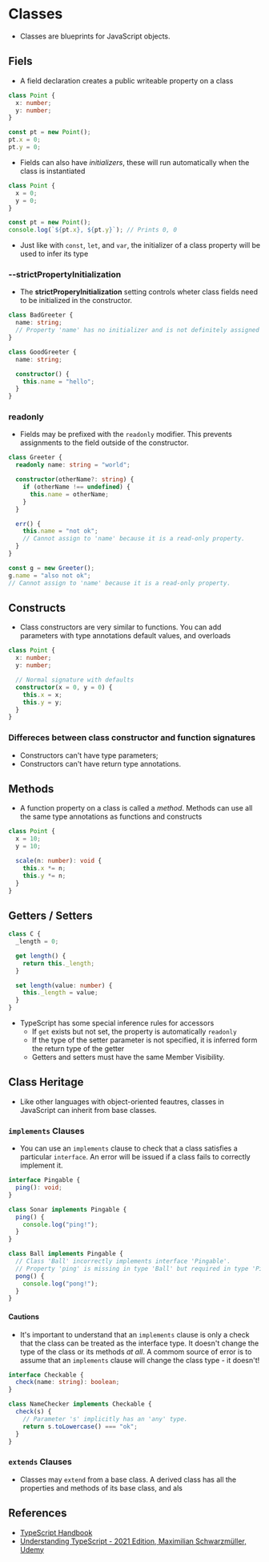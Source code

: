 # Classes

- Classes are blueprints for JavaScript objects.

## Fiels

- A field declaration creates a public writeable property on a class

```ts
class Point {
  x: number;
  y: number;
}

const pt = new Point();
pt.x = 0;
pt.y = 0;
```

- Fields can also have _initializers_, these will run automatically when the class is instantiated

```ts
class Point {
  x = 0;
  y = 0;
}

const pt = new Point();
console.log(`${pt.x}, ${pt.y}`); // Prints 0, 0
```

- Just like with `const`, `let`, and `var`, the initializer of a class property will be used to infer its type

### --strictPropertyInitialization

- The **strictProperyInitialization** setting controls wheter class fields need to be initialized in the constructor.

```ts
class BadGreeter {
  name: string;
  // Property 'name' has no initializer and is not definitely assigned in the constructor.
}
```

```ts
class GoodGreeter {
  name: string;

  constructor() {
    this.name = "hello";
  }
}
```

### readonly

- Fields may be prefixed with the `readonly` modifier. This prevents assignments to the field outside of the constructor.

```ts
class Greeter {
  readonly name: string = "world";

  constructor(otherName?: string) {
    if (otherName !== undefined) {
      this.name = otherName;
    }
  }

  err() {
    this.name = "not ok";
    // Cannot assign to 'name' because it is a read-only property.
  }
}

const g = new Greeter();
g.name = "also not ok";
// Cannot assign to 'name' because it is a read-only property.
```

## Constructs

- Class constructors are very similar to functions. You can add parameters with type annotations default values, and overloads

```ts
class Point {
  x: number;
  y: number;

  // Normal signature with defaults
  constructor(x = 0, y = 0) {
    this.x = x;
    this.y = y;
  }
}
```

### Differeces between class constructor and function signatures

- Constructors can't have type parameters;
- Constructors can't have return type annotations.

## Methods

- A function property on a class is called a _method_. Methods can use all the same type annotations as functions and constructs

```ts
class Point {
  x = 10;
  y = 10;

  scale(n: number): void {
    this.x *= n;
    this.y *= n;
  }
}
```

## Getters / Setters

```ts
class C {
  _length = 0;

  get length() {
    return this._length;
  }

  set length(value: number) {
    this._length = value;
  }
}
```

- TypeScript has some special inference rules for accessors
  - If `get` exists but not set, the property is automatically `readonly`
  - If the type of the setter parameter is not specified, it is inferred form the return type of the getter
  - Getters and setters must have the same Member Visibility.

## Class Heritage

- Like other languages with object-oriented feautres, classes in JavaScript can inherit from base classes.

### `implements` Clauses

- You can use an `implements` clause to check that a class satisfies a particular `interface`. An error will be issued if a class fails to correctly implement it.

```ts
interface Pingable {
  ping(): void;
}

class Sonar implements Pingable {
  ping() {
    console.log("ping!");
  }
}

class Ball implements Pingable {
  // Class 'Ball' incorrectly implements interface 'Pingable'.
  // Property 'ping' is missing in type 'Ball' but required in type 'Pingable'.
  pong() {
    console.log("pong!");
  }
}
```

#### Cautions

- It's important to understand that an `implements` clause is only a check that the class can be treated as the interface type. It doesn't change the type of the class or its methods _at all_. A commom source of error is to assume that an `implements` clause will change the class type - it doesn't!

```ts
interface Checkable {
  check(name: string): boolean;
}

class NameChecker implements Checkable {
  check(s) {
    // Parameter 's' implicitly has an 'any' type.
    return s.toLowercase() === "ok";
  }
}
```

### `extends` Clauses

- Classes may `extend` from a base class. A derived class has all the properties and methods of its base class, and als

## References

- [TypeScript Handbook](https://www.typescriptlang.org/docs/handbook/2/basic-types.html#emitting-with-errors)
- [Understanding TypeScript - 2021 Edition, Maximilian Schwarzmüller, Udemy](https://www.udemy.com/share/1013yQBUUdcFZaRnw=/)
